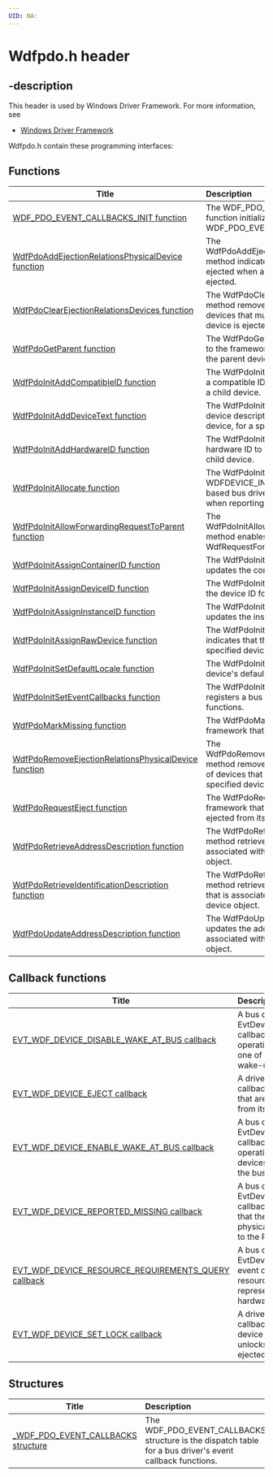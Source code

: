 ```yaml
---
UID: NA:
---
```


# Wdfpdo.h header

## -description

This header is used by Windows Driver Framework. For more information, see
- [Windows Driver Framework](../_wdf/index.md)

Wdfpdo.h contain these programming interfaces:


## Functions

| Title   | Description   |
| ---- |:---- |
| [WDF_PDO_EVENT_CALLBACKS_INIT function](nf-wdfpdo-wdf_pdo_event_callbacks_init.md) | The WDF_PDO_EVENT_CALLBACKS_INIT function initializes a WDF_PDO_EVENT_CALLBACKS structure. |
| [WdfPdoAddEjectionRelationsPhysicalDevice function](nf-wdfpdo-wdfpdoaddejectionrelationsphysicaldevice.md) | The WdfPdoAddEjectionRelationsPhysicalDevice method indicates that a specified device is ejected when another specified device is ejected. |
| [WdfPdoClearEjectionRelationsDevices function](nf-wdfpdo-wdfpdoclearejectionrelationsdevices.md) | The WdfPdoClearEjectionRelationsDevices method removes all devices from the list of devices that must be ejected when a specified device is ejected. |
| [WdfPdoGetParent function](nf-wdfpdo-wdfpdogetparent.md) | The WdfPdoGetParent method returns a handle to the framework device object that represents the parent device of a specified device. |
| [WdfPdoInitAddCompatibleID function](nf-wdfpdo-wdfpdoinitaddcompatibleid.md) | The WdfPdoInitAddCompatibleID method adds a compatible ID to the list of compatible IDs for a child device. |
| [WdfPdoInitAddDeviceText function](nf-wdfpdo-wdfpdoinitadddevicetext.md) | The WdfPdoInitAddDeviceText method adds a device description and device location to a device, for a specified locale. |
| [WdfPdoInitAddHardwareID function](nf-wdfpdo-wdfpdoinitaddhardwareid.md) | The WdfPdoInitAddHardwareID method adds a hardware ID to the list of hardware IDs for a child device. |
| [WdfPdoInitAllocate function](nf-wdfpdo-wdfpdoinitallocate.md) | The WdfPdoInitAllocate method allocates a WDFDEVICE_INIT structure for a framework-based bus driver, which the bus driver uses when reporting a new device. |
| [WdfPdoInitAllowForwardingRequestToParent function](nf-wdfpdo-wdfpdoinitallowforwardingrequesttoparent.md) | The WdfPdoInitAllowForwardingRequestToParent method enables a driver's ability to call WdfRequestForwardToParentDeviceIoQueue. |
| [WdfPdoInitAssignContainerID function](nf-wdfpdo-wdfpdoinitassigncontainerid.md) | The WdfPdoInitAssignContainerID method updates the container ID for a child device. |
| [WdfPdoInitAssignDeviceID function](nf-wdfpdo-wdfpdoinitassigndeviceid.md) | The WdfPdoInitAssignDeviceID method updates the device ID for a child device. |
| [WdfPdoInitAssignInstanceID function](nf-wdfpdo-wdfpdoinitassigninstanceid.md) | The WdfPdoInitAssignInstanceID method updates the instance ID for a child device. |
| [WdfPdoInitAssignRawDevice function](nf-wdfpdo-wdfpdoinitassignrawdevice.md) | The WdfPdoInitAssignRawDevice method indicates that the calling driver can support a specified device in raw mode. |
| [WdfPdoInitSetDefaultLocale function](nf-wdfpdo-wdfpdoinitsetdefaultlocale.md) | The WdfPdoInitSetDefaultLocale method sets a device's default locale. |
| [WdfPdoInitSetEventCallbacks function](nf-wdfpdo-wdfpdoinitseteventcallbacks.md) | The WdfPdoInitSetEventCallbacks method registers a bus driver's event callback functions. |
| [WdfPdoMarkMissing function](nf-wdfpdo-wdfpdomarkmissing.md) | The WdfPdoMarkMissing method informs the framework that a device is no longer accessible. |
| [WdfPdoRemoveEjectionRelationsPhysicalDevice function](nf-wdfpdo-wdfpdoremoveejectionrelationsphysicaldevice.md) | The WdfPdoRemoveEjectionRelationsPhysicalDevice method removes a specified device from the list of devices that must be ejected when another specified device is ejected. |
| [WdfPdoRequestEject function](nf-wdfpdo-wdfpdorequesteject.md) | The WdfPdoRequestEject method informs the framework that a specified device is about to be ejected from its docking station. |
| [WdfPdoRetrieveAddressDescription function](nf-wdfpdo-wdfpdoretrieveaddressdescription.md) | The WdfPdoRetrieveAddressDescription method retrieves the address description that is associated with a specified framework device object. |
| [WdfPdoRetrieveIdentificationDescription function](nf-wdfpdo-wdfpdoretrieveidentificationdescription.md) | The WdfPdoRetrieveIdentificationDescription method retrieves the identification description that is associated with a specified framework device object. |
| [WdfPdoUpdateAddressDescription function](nf-wdfpdo-wdfpdoupdateaddressdescription.md) | The WdfPdoUpdateAddressDescription method updates the address description that is associated with a specified framework device object. |

## Callback functions

| Title   | Description   |
| ---- |:---- |
| [EVT_WDF_DEVICE_DISABLE_WAKE_AT_BUS callback](nc-wdfpdo-evt_wdf_device_disable_wake_at_bus.md) | A bus driver's EvtDeviceDisableWakeAtBus event callback function performs bus-level operations that disable the ability of one of the bus's devices to trigger a wake-up signal on the bus. |
| [EVT_WDF_DEVICE_EJECT callback](nc-wdfpdo-evt_wdf_device_eject.md) | A driver's EvtDeviceEject event callback function handles operations that are necessary to eject a device from its docking station. |
| [EVT_WDF_DEVICE_ENABLE_WAKE_AT_BUS callback](nc-wdfpdo-evt_wdf_device_enable_wake_at_bus.md) | A bus driver's EvtDeviceEnableWakeAtBus event callback function performs bus-level operations that enable one of the bus's devices to trigger a wake-up signal on the bus. |
| [EVT_WDF_DEVICE_REPORTED_MISSING callback](nc-wdfpdo-evt_wdf_device_reported_missing.md) | A bus driver's EvtDeviceReportedMissing event callback function informs the driver that the framework has reported the physical device object (PDO) missing to the Plug and Play manager. |
| [EVT_WDF_DEVICE_RESOURCE_REQUIREMENTS_QUERY callback](nc-wdfpdo-evt_wdf_device_resource_requirements_query.md) | A bus driver's EvtDeviceResourceRequirementsQuery event callback function creates a resource requirements list that represents the device's required hardware resources. |
| [EVT_WDF_DEVICE_SET_LOCK callback](nc-wdfpdo-evt_wdf_device_set_lock.md) | A driver's EvtDeviceSetLock event callback function locks the specified device so that it cannot be ejected, or unlocks the device so that it can be ejected. |

## Structures

| Title   | Description   |
| ---- |:---- |
| [_WDF_PDO_EVENT_CALLBACKS structure](ns-wdfpdo-_wdf_pdo_event_callbacks.md) | The WDF_PDO_EVENT_CALLBACKS structure is the dispatch table for a bus driver's event callback functions. |
